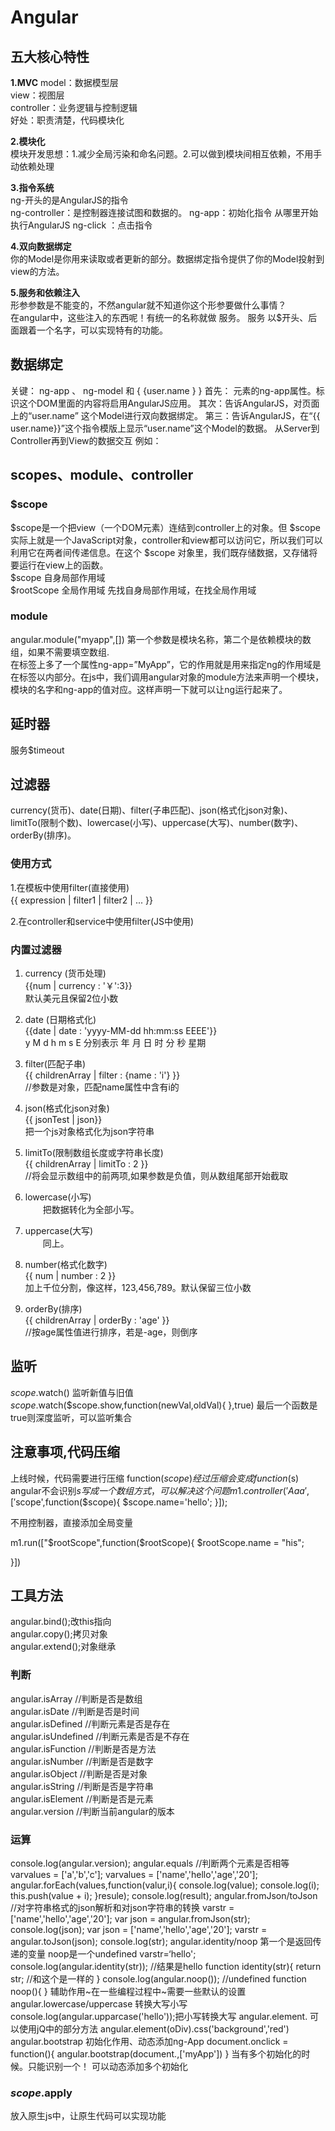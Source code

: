 # Angular

## 五大核心特性
**1.MVC**
model：数据模型层  
view：视图层  
controller：业务逻辑与控制逻辑  
好处：职责清楚，代码模块化  

**2.模块化**  
模块开发思想：1.减少全局污染和命名问题。2.可以做到模块间相互依赖，不用手动依赖处理  

**3.指令系统**   
ng-开头的是AngularJS的指令   
ng-controller：是控制器连接试图和数据的。 ng-app：初始化指令 从哪里开始执行AngularJS ng-click ：点击指令  

**4.双向数据绑定**  
你的Model是你用来读取或者更新的部分。数据绑定指令提供了你的Model投射到view的方法。

**5.服务和依赖注入**  
形参参数是不能变的，不然angular就不知道你这个形参要做什么事情？  
在angular中，这些注入的东西呢！有统一的名称就做 服务。 服务 以$开头、后面跟着一个名字，可以实现特有的功能。  


## 数据绑定
关键： ng-app 、 ng-model 和 { {user.name } } 
    首先： <html>元素的ng-app属性。标识这个DOM里面的内容将启用AngularJS应用。
    其次：告诉AngularJS，对页面上的“user.name” 这个Model进行双向数据绑定。
    第三：告诉AngularJS，在“{{ user.name}}”这个指令模版上显示“user.name”这个Model的数据。
    从Server到Controller再到View的数据交互
    例如：<html ng-app="demoApp">

## scopes、module、controller 

### $scope
$scope是一个把view（一个DOM元素）连结到controller上的对象。但 $scope 实际上就是一个JavaScript对象，controller和view都可以访问它，所以我们可以利用它在两者间传递信息。在这个 $scope 对象里，我们既存储数据，又存储将要运行在view上的函数。  
$scope 自身局部作用域  
$rootScope 全局作用域 先找自身局部作用域，在找全局作用域  
### module
angular.module("myapp",[])
第一个参数是模块名称，第二个是依赖模块的数组，如果不需要填空数组.   
在<html>标签上多了一个属性ng-app=”MyApp”，它的作用就是用来指定ng的作用域是在<html>标签以内部分。在js中，我们调用angular对象的module方法来声明一个模块，模块的名字和ng-app的值对应。这样声明一下就可以让ng运行起来了。  


## 延时器
服务$timeout

## 过滤器
currency(货币)、date(日期)、filter(子串匹配)、json(格式化json对象)、limitTo(限制个数)、lowercase(小写)、uppercase(大写)、number(数字)、orderBy(排序)。
### 使用方式
1.在模板中使用filter(直接使用)   
{{ expression | filter1 | filter2 | ... }}　  

2.在controller和service中使用filter(JS中使用)  
### 内置过滤器
1. currency (货币处理)  
{{num | currency : '￥':3}}　  
默认美元且保留2位小数  

2. date (日期格式化)  
{{date | date : 'yyyy-MM-dd hh:mm:ss EEEE'}}  
y M d h m s E 分别表示 年 月 日 时 分 秒 星期  

3. filter(匹配子串)  
{{ childrenArray | filter : {name : 'i'} }}   
//参数是对象，匹配name属性中含有i的  

4. json(格式化json对象)  
{{ jsonTest | json}}  
把一个js对象格式化为json字符串  

5. limitTo(限制数组长度或字符串长度)  
{{ childrenArray | limitTo : 2 }}   
//将会显示数组中的前两项,如果参数是负值，则从数组尾部开始截取

6. lowercase(小写)  
　　把数据转化为全部小写。  
7. uppercase(大写)  
　　同上。  
8. number(格式化数字)　  
{{ num | number : 2 }}  
加上千位分割，像这样，123,456,789。默认保留三位小数

9. orderBy(排序)  
{{ childrenArray | orderBy : 'age' }}      
//按age属性值进行排序，若是-age，则倒序



## 监听
$scope.$watch() 监听新值与旧值 $scope.$watch($scope.show,function(newVal,oldVal){ },true)
最后一个函数是true则深度监听，可以监听集合


## 注意事项,代码压缩
上线时候，代码需要进行压缩 function($scope)经过压缩会变成function($s) angular不会识别$s 写成一个数组方式，可以解决这个问题 m1.controller('Aaa',['$scope',function($scope){ $scope.name='hello'; }]);

不用控制器，直接添加全局变量

m1.run(["$rootScope",function($rootScope){
    $rootScope.name = "his";
    
}])
## 工具方法

angular.bind();改this指向  
angular.copy();拷贝对象  
angular.extend();对象继承  

### 判断
angular.isArray //判断是否是数组  
angular.isDate //判断是否是时间  
angular.isDefined //判断元素是否是存在  
angular.isUndefined //判断元素是否是不存在  
angular.isFunction //判断是否是方法  
angular.isNumber //判断是否是数字  
angular.isObject //判断是否是对象  
angular.isString //判断是否是字符串  
angular.isElement //判断是否是元素  
angular.version //判断当前angular的版本  

### 运算
console.log(angular.version);
angular.equals //判断两个元素是否相等
varvalues = ['a','b','c'];
varvalues = ['name','hello','age','20'];
angular.forEach(values,function(valur,i){
console.log(value);
console.log(i);
this.push(value + i);
}resule);
console.log(result);
angular.fromJson/toJson //对字符串格式的json解析和对json字符串的转换
varstr = ['name','hello','age','20'];
var json = angular.fromJson(str);
console.log(json);
var json = ['name','hello','age','20'];
varstr = angular.toJson(json);
console.log(str);
angular.identity/noop 第一个是返回传递的变量 noop是一个undefined
varstr=‘hello';
console.log(angular.identity(str)); //结果是hello
function identity(str){
return str; //和这个是一样的
}
console.log(angular.noop()); //undefined
function noop(){
}
辅助作用~在一些编程过程中~需要一些默认的设置
angular.lowercase/uppercase 转换大写小写
console.log(angular.upparcase('hello'));把小写转换大写
angular.element. 可以使用jQ中的部分方法
angular.element(oDiv).css('background','red')
angular.bootstrap 初始化作用、动态添加ng-App
document.onclick = function(){
angular.bootstrap(document.,['myApp'])
}
当有多个初始化的时候。只能识别一个！
可以动态添加多个初始化

### $scope.$apply
放入原生js中，让原生代码可以实现功能